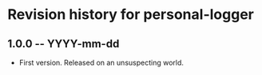 # Revision history for personal-logger

## 1.0.0 -- YYYY-mm-dd

* First version. Released on an unsuspecting world.
